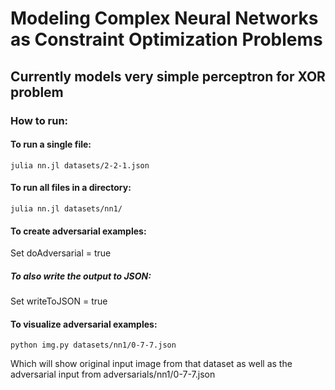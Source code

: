 #  Modeling Complex Neural Networks as Constraint Optimization Problems

## Currently models very simple perceptron for XOR problem

### How to run:

#### To run a single file:

```
julia nn.jl datasets/2-2-1.json
```

#### To run all files in a directory:

```
julia nn.jl datasets/nn1/
```

#### To create adversarial examples:

Set doAdversarial = true

##### To also write the output to JSON:

Set writeToJSON = true

#### To visualize adversarial examples:

```
python img.py datasets/nn1/0-7-7.json
```

Which will show original input image from that dataset as well as the
adversarial input from adversarials/nn1/0-7-7.json